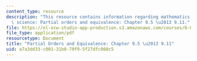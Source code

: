```yaml
---
content_type: resource
description: "This resource contains information regarding mathematics for computer\
  \ science: Partial orders and equivalence: Chapter 9.5 \u2013 9.11."
file: https://ol-ocw-studio-app-production.s3.amazonaws.com/courses/6-042j-mathematics-for-computer-science-spring-2015/a7a3dd33c00131b079f95f27dfc060c5_MIT6_042JS15_Session18.pdf
file_type: application/pdf
resourcetype: Document
title: "Partial Orders and Equivalence: Chapter 9.5 \u2013 9.11"
uid: a7a3dd33-c001-31b0-79f9-5f27dfc060c5
---
```

